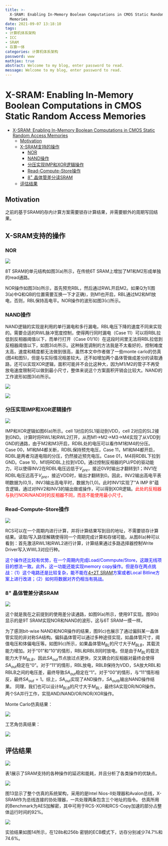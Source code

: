```yaml
---
title: >-
  X-SRAM: Enabling In-Memory Boolean Computations in CMOS Static Random Access
  Memories
date: 2021-09-07 13:18:10
tags: 
- 计算机体系架构
- ICC
- SRAM
- 存算一体
categories: 计算机体系架构
password: www
mathjax: true
abstract: Welcome to my blog, enter password to read.
message: Welcome to my blog, enter password to read.
---
```


# X-SRAM: Enabling In-Memory Boolean Computations in CMOS Static Random Access Memories

<!-- TOC -->

- [X-SRAM: Enabling In-Memory Boolean Computations in CMOS Static Random Access Memories](#x-sram-enabling-in-memory-boolean-computations-in-cmos-static-random-access-memories)
  - [Motivation](#motivation)
  - [X-SRAM支持的操作](#x-sram支持的操作)
    - [NOR](#nor)
    - [NAND操作](#nand操作)
    - [分压实现IMP和XOR逻辑操作](#分压实现imp和xor逻辑操作)
    - [Read-Compute-Store操作](#read-compute-store操作)
    - [8<sup>+</sup> 晶体管差分读SRAM](#8supsup-晶体管差分读sram)
  - [评估结果](#评估结果)

<!-- /TOC -->

<!-- ## 总结

<font color=red size=4>这是一篇没有价值的工作，虽然能够实现所说的操作，但是开销大，操作复杂，而且稳定性差。</font>
<font color=blue>
不要往下看，浪费时间！！！
不要往下看，浪费时间！！！
不要往下看，浪费时间！！！
</font> -->

## Motivation

之前的基于SRAM的存内计算方案需要锁存计算结果，并需要额外的周期写回结果。

## X-SRAM支持的操作

### NOR

![](./X-SRAM-Enabling-In-Memory-Boolean-Computations-in-CMOS-Static-Random-Access-Memories/202197-133447.jpg)

8T SRAM的单元结构如图3(a)所示，在传统6T SRAM上增加了M1和M2形成单独的read通路。

NOR操作如图3(b)所示，首先预充RBL，然后通过RWL开启M2。如果Q为1(图3(a)中Q和QB的位置需要互换一下才正确)，则M1也开启，RBL通过M2和M1放电，否则，RBL保持高电平。NOR操作的波形如图3(c)所示。

### NAND操作

NAND逻辑的实现是利用的单行漏电和多行漏电，RBL电压下降的速度不同来实现的。需要合适的RWL脉冲宽度控制，使得两行同时漏电（Case 11）可以将RBL拉低到反相器阈值以下，而单行打开（Case 01/10）在这段时间里无法将RBL拉低到反相器阈值以下，如图3(d)所示。这种脉宽调制的方法我是不太看好的，控制难度太高，速度和精度都无法做到很高，虽然本文中作者做了一些monte carlo的仿真(图4和图5)，但是与实际情况相差较大。还不如增加两个晶体管做成差分的读取通路，还可以实现XOR逻辑，面积可能并不会比这种大，因为M1/M2的管子不再受放电速度限制可以做到最小尺寸，整体来说这个方案面积开销会比较大。NAND的工作波形如图3(d)所示。

![](./X-SRAM-Enabling-In-Memory-Boolean-Computations-in-CMOS-Static-Random-Access-Memories/202197-153145.jpg)

![](./X-SRAM-Enabling-In-Memory-Boolean-Computations-in-CMOS-Static-Random-Access-Memories/202197-153200.jpg)

### 分压实现IMP和XOR逻辑操作

![](./X-SRAM-Enabling-In-Memory-Boolean-Computations-in-CMOS-Static-Random-Access-Memories/202197-154913.jpg)

IMP和XOR逻辑如图6(a)所示。cell 1对应的SL1驱动到VDD，cell 2对应的SL2接到GND。计算时将RWL1和RWL2打开，从而M1->M2->M3->M4实现了从VDD到GND的通路，由于M2和M3开启，RDBL处的电压可以看作M1和M4的分压。Case 00，M1和M4都关断，RDBL保持预充电压，Case 11，M1和M4都开启，RDBL是两者沟道电阻的分压，仍然接近预充电压。Case 01，M4将RDBL下拉到GND。Case 10，M1将RDBL上拉到VDD。通过控制反相器的PU/PD的驱动能力，可以使得INV2在RDBL电压远低于$V_{pre}$，接近0V时输出才翻转到1；INV1在RDBL电压远高于$V_{pre}$，接近VDD时，输出才翻转到0。因此，INV2输出高电平表明数据为(0,1)，INV3输出高电平时，数据为(1,0)。此时INV1实现了"A IMP B"蕴含逻辑，通过对INV2和INV3的输出做或操作，可以得到XOR逻辑。<font color=red>此处的反相器与执行NOR/NAND时的反相器不同，而且不能使用最小尺寸。</font>

### Read-Compute-Store操作

![](./X-SRAM-Enabling-In-Memory-Boolean-Computations-in-CMOS-Static-Random-Access-Memories/202197-191805.jpg)

RCS可以在一个周期内进行计算，并将计算结果写到目的地址，不需要锁存计算结果。读取/写入路径解耦使得同一个周期完成计算和存储可能。从图8(a)种可以看到：首先激活RWL1和RWL2进行计算，计算结果通过多路选择器控制Write Driver写入WWL3对应行种。

<font color=blue>这个操作还比较有优势，在一个周期内完成Load/Commpute/Store，这跟无线项目的想法一致。此外，这一功能还能实现memory copy操作。但是存在两点挑战：（1）这个电路还是比较复杂，能不能在[4+2T SRAM](https://zongwuwang.github.io/2021/09/07/a-4-2t-sram-for-searching-and-in-memory-computing-with-0-3-v-vddmin/)方案或者Local Bitline方案上进行改进；（2）如何将数据对齐仍相当有挑战。</font>

### 8<sup>+</sup> 晶体管差分读SRAM

![](./X-SRAM-Enabling-In-Memory-Boolean-Computations-in-CMOS-Static-Random-Access-Memories/202197-200806.jpg)

这个就是我在之前提到的使用差分读通路，如图9(a)所示，使用9T实现。图9(b)显示的是9T SRAM实现NOR和NAND的波形，这与6T SRAM一摸一样。

为了感测bit-wise NAND和NOR操作的结果，图9(c)也展示了通过偏斜某一晶体管实现的非对称SA结构。偏斜晶体管可以通过多种途径实现，如晶体管尺寸，阈值电压和体偏电压等。如图9(c)所示，如果晶体管$M_{BL}$的尺寸大于$M_{BLB}$，其载流能力增加。对于“01”和“10”的情形，RBL和RBLB同时放电。但是由于$M_{BL}$的载流能力大于$M_{BLB}$，因此$SA_{out}$节点放过点更快，交叉耦合的反相器对最终会使得$SA_{out}$稳定在“0”。对于“11”的情形，RBL放电，RBLB保持为VDD，SA放大RBL和RBLB之间的电压差，最终导致$SA_{out}$稳定在“1”。对于“00”的情形，与“11”情形相反，最终$SA_{out}=1$。综上，$SA_{out}$实现了AND操作，$SA_{outb}$输出NAND操作结果。
同理，我们也可以设计$M_{BLB}$的尺寸大于$M_{BL}$，最终SA实现OR/NOR操作。
两个SA并行工作，实现AND/NAND/OR/NOR/XOR操作。

Monte Carlo仿真结果：

![](./X-SRAM-Enabling-In-Memory-Boolean-Computations-in-CMOS-Static-Random-Access-Memories/202197-203034.jpg)

工艺角仿真结果：

![](./X-SRAM-Enabling-In-Memory-Boolean-Computations-in-CMOS-Static-Random-Access-Memories/202197-203048.jpg)

## 评估结果

![](./X-SRAM-Enabling-In-Memory-Boolean-Computations-in-CMOS-Static-Random-Access-Memories/202197-203523.jpg)

表1展示了SRAM支持的各种操作的延迟和能耗，并且分析了各类操作的优缺点。

![](./X-SRAM-Enabling-In-Memory-Boolean-Computations-in-CMOS-Static-Random-Access-Memories/202197-204520.jpg)

图13显示了整个仿真的系统架构，采用的是Intel Nios-II处理器和Avalon总线，X-SRAM作为总线连接的协处理器，一共处理两条包含三个地址的指令。
仿真所用的Benchmark为AES加解密，其中可用于RCS-XOR和RCS-Copy加速的部分占整体运行时间的92%。

![](./X-SRAM-Enabling-In-Memory-Boolean-Computations-in-CMOS-Static-Random-Access-Memories/202197-204547.jpg)

实验结果如图14所示，在128b和256b 密钥的ECB模式下，访存分别减少74.7%和74.6%。